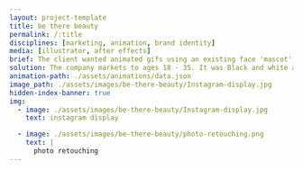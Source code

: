 ```yaml
---
layout: project-template
title: be there beauty
permalink: /:title
disciplines: [marketing, animation, brand identity]
media: [illustrator, after effects]
brief: The client wanted animated gifs using an existing face 'mascot' used for the brand. The brand is beauty focused and the images are to accompany short messages on social media.
solution: The company markets to ages 18 - 35. It was Black and white and high contrast has an air of sophistication but I also chose to add a pop of the brand's main pink colour to keep it fun. Accent shapes are feminine.
animation-path: ./assets/animations/data.json
image_path: ./assets/images/be-there-beauty/Instagram-display.jpg
hidden-index-banner: true
img:
  - image: ./assets/images/be-there-beauty/Instagram-display.jpg
    text: instagram display

  - image: ./assets/images/be-there-beauty/photo-retouching.png
    text: |
      photo retouching
---
```

